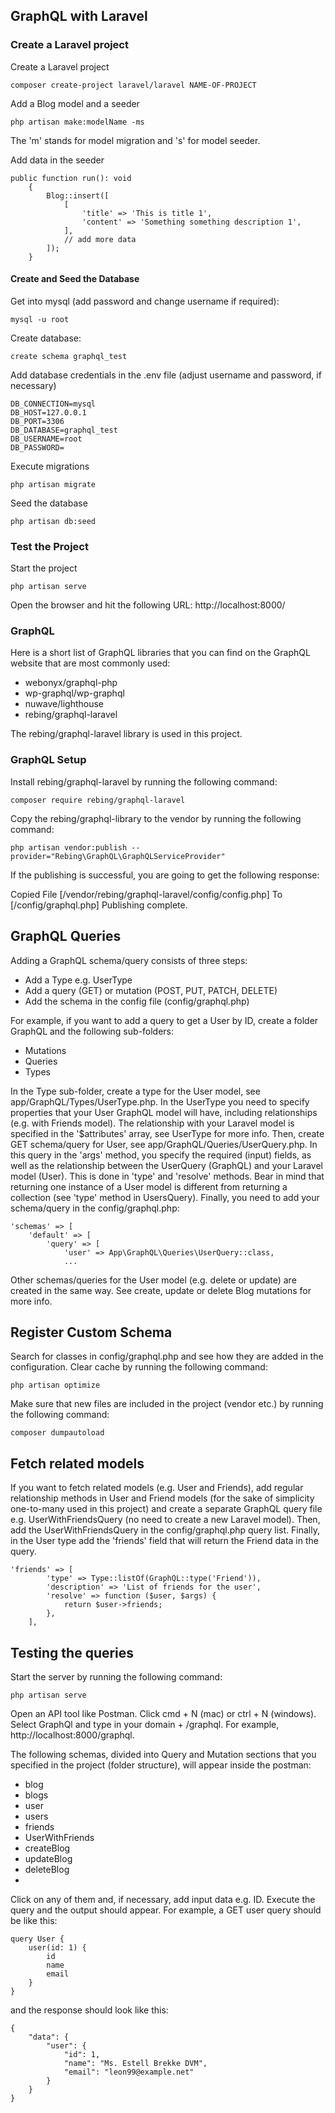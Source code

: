 ## GraphQL with Laravel

### Create a Laravel project
Create a Laravel project 
```
composer create-project laravel/laravel NAME-OF-PROJECT
```

Add a Blog model and a seeder
```
php artisan make:modelName -ms
```

The 'm' stands for model migration and 's' for model seeder.

Add data in the seeder
```
public function run(): void
    {
        Blog::insert([
            [
                'title' => 'This is title 1',
                'content' => 'Something something description 1',
            ],
            // add more data
        ]);
    }
```

#### Create and Seed the Database 
Get into mysql (add password and change username if required):
```
mysql -u root
```

Create database:
```
create schema graphql_test
```

Add database credentials in the .env file (adjust username and password, if necessary)
```
DB_CONNECTION=mysql
DB_HOST=127.0.0.1
DB_PORT=3306
DB_DATABASE=graphql_test
DB_USERNAME=root
DB_PASSWORD=
```

Execute migrations
```
php artisan migrate
```

Seed the database
```
php artisan db:seed
```


### Test the Project
Start the project
```
php artisan serve
```

Open the browser and hit the following URL: http://localhost:8000/


### GraphQL
Here is a short list of GraphQL libraries that you can find on the GraphQL website that are most commonly used:
- webonyx/graphql-php
- wp-graphql/wp-graphql
- nuwave/lighthouse
- rebing/graphql-laravel

The rebing/graphql-laravel library is used in this project.


### GraphQL Setup
Install rebing/graphql-laravel by running the following command:
```
composer require rebing/graphql-laravel
```

Copy the rebing/graphql-library to the vendor by running the following command:
```
php artisan vendor:publish --provider="Rebing\GraphQL\GraphQLServiceProvider"
```

If the publishing is successful, you are going to get the following response:

Copied File [/vendor/rebing/graphql-laravel/config/config.php] To [/config/graphql.php]
Publishing complete.


## GraphQL Queries
Adding a GraphQL schema/query consists of three steps:
- Add a Type e.g. UserType
- Add a query (GET) or mutation (POST, PUT, PATCH, DELETE)
- Add the schema in the config file (config/graphql.php)

For example, if you want to add a query to get a User by ID, create a folder GraphQL and the following sub-folders:
- Mutations
- Queries
- Types

In the Type sub-folder, create a type for the User model, see app/GraphQL/Types/UserType.php. In the UserType
you need to specify properties that your User GraphQL model will have, including relationships (e.g. with
Friends model). The relationship with your Laravel model is specified in the '$attributes' array, see
UserType for more info.
Then, create GET schema/query for User, see app/GraphQL/Queries/UserQuery.php. In this query in the 'args'
method, you specify the required (input) fields, as well as the relationship between the UserQuery (GraphQL)
and your Laravel model (User). This is done in 'type' and 'resolve' methods. Bear in mind that returning
one instance of a User model is different from returning a collection (see 'type' method in UsersQuery).
Finally, you need to add your schema/query in the config/graphql.php:
```
'schemas' => [
    'default' => [
        'query' => [
            'user' => App\GraphQL\Queries\UserQuery::class,
            ...
```

Other schemas/queries for the User model (e.g. delete or update) are created in the same way.
See create, update or delete Blog mutations for more info.

## Register Custom Schema
Search for classes in config/graphql.php and see how they are added in the configuration.
Clear cache by running the following command: 
```
php artisan optimize
```

Make sure that new files are included in the project (vendor etc.) by running the following command:
```
composer dumpautoload
```

## Fetch related models
If you want to fetch related models (e.g. User and Friends), add regular relationship methods in User and Friend models (for the sake of simplicity one-to-many used in this project) and create a separate GraphQL query file e.g. UserWithFriendsQuery (no need to create a new Laravel model). Then, add the UserWithFriendsQuery in the config/graphql.php query list.
Finally, in the User type add the 'friends' field that will return the Friend data in the query.
```
'friends' => [
        'type' => Type::listOf(GraphQL::type('Friend')),
        'description' => 'List of friends for the user',
        'resolve' => function ($user, $args) {
            return $user->friends;
        },
    ],
```

## Testing the queries
Start the server by running the following command: 
```
php artisan serve
```

Open an API tool like Postman. Click cmd + N (mac) or ctrl + N (windows). Select GraphQl and type in your domain + /graphql. For example, http://localhost:8000/graphql. 

The following schemas, divided into Query and Mutation sections that you specified in the project (folder structure), will appear inside the postman: 
- blog
- blogs
- user
- users
- friends
- UserWithFriends
- createBlog
- updateBlog 
- deleteBlog
- 
Click on any of them and, if necessary, add input data e.g. ID. Execute the query and the output should appear.
For example, a GET user query should be like this:
```
query User {
    user(id: 1) {
        id
        name
        email
    }
}
```

and the response should look like this:
```
{
    "data": {
        "user": {
            "id": 1,
            "name": "Ms. Estell Brekke DVM",
            "email": "leon99@example.net"
        }
    }
}
```

